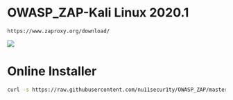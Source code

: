 # OWASP_ZAP-Kali Linux 2020.1
```
https://www.zaproxy.org/download/
```
![](https://github.com/nu11secur1ty/OWASP_ZAP/blob/master/wall/owasp_logo_milan.png)

# Online Installer
```bash
curl -s https://raw.githubusercontent.com/nu11secur1ty/OWASP_ZAP/master/zap.sh | bash
```
